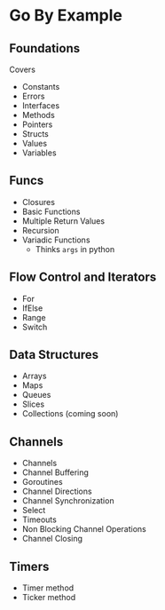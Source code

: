 # Go By Example

## Foundations
Covers
- Constants
- Errors
- Interfaces
- Methods
- Pointers
- Structs
- Values
- Variables

## Funcs
- Closures
- Basic Functions
- Multiple Return Values
- Recursion
- Variadic Functions 
  - Thinks `args` in python


## Flow Control and Iterators
- For
- IfElse
- Range
- Switch

## Data Structures
- Arrays
- Maps
- Queues
- Slices
- Collections (coming soon)


## Channels
- Channels
- Channel Buffering
- Goroutines
- Channel Directions
- Channel Synchronization
- Select
- Timeouts
- Non Blocking Channel Operations
- Channel Closing

## Timers
- Timer method
- Ticker method